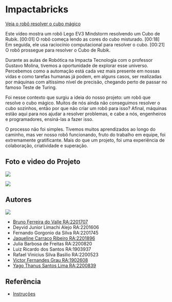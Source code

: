 # Impactabricks

[Veja o robô resolver o cubo mágico](https://youtube.com/shorts/UkKhPtS9vGY?feature=shared)

Este vídeo mostra um robô Lego EV3 Mindstorm resolvendo um Cubo de Rubik. [00:01] O robô começa lendo as cores do cubo misturado. [00:18] Em seguida, ele usa raciocínio computacional para resolver o cubo. [00:21] O robô prossegue para resolver o Cubo de Rubik.

Durante as aulas de Robótica na Impacta Tecnologia com o professor Gustavo Molina, tivemos a oportunidade de explorar esse universo. Percebemos como a automação está cada vez mais presente em nossas vidas e como tarefas humanas já podem, em alguns casos, ser realizadas por máquinas com altíssimo nível de precisão, chegando perto de passar no famoso Teste de Turing.

Foi nesse contexto que surgiu a ideia do nosso projeto: um robô que resolve o cubo mágico. Muitos de nós ainda não conseguimos resolver o cubo sozinhos, então por que não criar um robô para isso? Afinal, máquinas estão aqui para nos ajudar a resolver problemas, e cabe a nós, engenheiros e programadores, ensiná-las a fazer isso.

O processo não foi simples. Tivemos muitos aprendizados ao longo do caminho, mas ver nosso robô funcionando, fruto do trabalho em equipe, foi extremamente gratificante. Mais do que um projeto, foi uma experiência de colaboração, criatividade e superação.

## Foto e video do Projeto ##
![](https://www.youtube.com/shorts/UkKhPtS9vGY)

![](https://media.licdn.com/dms/image/v2/D4D22AQEYlPp_9Nhmog/feedshare-shrink_1280/B4DZa6MUS7GYAk-/0/1746880514938?e=1750896000&v=beta&t=G4MwCrNA-pAxuPd0sLkwFsGZzeyrXzQlL-gwUuaJONY)

## Autores

![](https://media.licdn.com/dms/image/v2/D4D22AQE1en7PPnX1FQ/feedshare-shrink_800/B4DZa6MUTHGwAg-/0/1746880517115?e=1749686400&v=beta&t=c_g0YSWy61JVM5uxnjG8MsnrnQAfTu-lDXaPoHr26EE)

- [Bruno Ferreira do Valle RA:2201707](https://github.com/BruValle)
- Deyvid Junior Limachi Alejo RA:2201606
- Fernando Gorgonio da Silva RA:2201745
- [Jaqueline Carraco Ribeiro RA:2201896](https://github.com/jaqlineribeiro)
- Julia Barbosa de Freitas RA:2200820
- Luiz Ricardo dos Santos RA:1903937
- Rafael Vinicius Silva Basilio RA:2200523
- [Victor Fernandes Grau RA:1902608](https://github.com/Victor-Fernandes-Grau)
- [Yago Thanus Santos Lima RA:2200839](https://github.com/yhanusleverage)

## Referência

- [Instruções](https://mindcuber.com/mindcub3r/mindcub3r.html)
